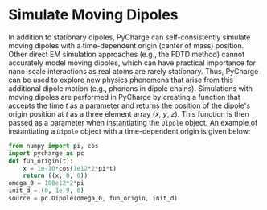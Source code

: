 # Simulate Moving Dipoles

In addition to stationary dipoles, PyCharge can self-consistently simulate moving dipoles with a time-dependent origin (center of mass) position.
Other direct EM simulation approaches (e.g., the FDTD method) cannot accurately model moving dipoles, which can have practical importance for nano-scale interactions as real atoms are rarely stationary. Thus, PyCharge can be used to explore new physics phenomena that arise from this additional dipole motion (e.g., phonons in dipole chains).
Simulations with moving dipoles are performed in PyCharge by creating a function that accepts the time $t$ as a parameter and returns the position of the dipole's origin position at $t$ as a three element array ($x$, $y$, $z$). This function is then passed as a parameter when instantiating the `Dipole` object. An example of instantiating a `Dipole` object with a time-dependent origin is given below:

```python
from numpy import pi, cos
import pycharge as pc
def fun_origin(t):
    x = 1e-10*cos(1e12*2*pi*t)
    return ((x, 0, 0))
omega_0 = 100e12*2*pi
init_d = (0, 1e-9, 0)
source = pc.Dipole(omega_0, fun_origin, init_d)
```
